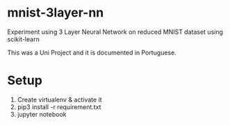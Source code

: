 # mnist-3layer-nn
Experiment using 3 Layer Neural Network on reduced MNIST dataset using scikit-learn

This was a Uni Project and it is documented in Portuguese.

# Setup

1. Create virtualenv & activate it
2. pip3 install -r requirement.txt
3. jupyter notebook
